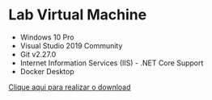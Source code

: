 # Lab Virtual Machine

<ul>
    <li> Windows 10 Pro
    <li> Visual Studio 2019 Community
    <li> Git v2.27.0
    <li> Internet Information Services (IIS) - .NET Core Support
    <li> Docker Desktop
</ul>

<a href="https://drive.google.com/drive/folders/1ylW0OZAr0NLHiNlRuobQ9akB7mGrsOE8?usp=sharing">Clique aqui para realizar o download</a>
